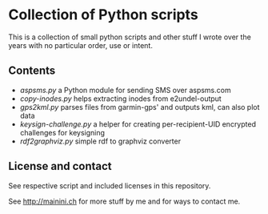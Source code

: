 Collection of Python scripts
============================

This is a collection of small python scripts and other stuff I wrote over the years with no 
particular order, use or intent.

Contents
--------

  * *aspsms.py* a Python module for sending SMS over aspsms.com
  * *copy-inodes.py* helps extracting inodes from e2undel-output
  * *gps2kml.py* parses files from garmin-gps' and outputs kml, can also plot data
  * *keysign-challenge.py* a helper for creating per-recipient-UID encrypted challenges for keysigning
  * *rdf2graphviz.py* simple rdf to graphviz converter

License and contact
-------------------
See respective script and included licenses in this repository.

See <http://mainini.ch> for more stuff by me and for ways to contact me.
